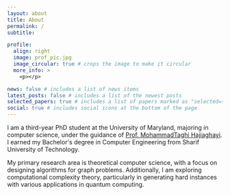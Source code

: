 ```yaml
---
layout: about
title: About
permalink: /
subtitle:

profile:
  align: right
  image: prof_pic.jpg
  image_circular: true # crops the image to make it circular
  more_info: >
    <p></p>

news: false # includes a list of news items
latest_posts: false # includes a list of the newest posts
selected_papers: true # includes a list of papers marked as "selected={true}"
social: true # includes social icons at the bottom of the page
---
```


I am a third-year PhD student at the University of Maryland, majoring in computer science, under the guidance of [Prof. MohammadTaghi Hajiaghayi](https://www.cs.umd.edu/~hajiagha/). I earned my Bachelor's degree in Computer Engineering from Sharif University of Technology.

My primary research area is theoretical computer science, with a focus on designing algorithms for graph problems. Additionally, I am exploring computational complexity theory, particularly in generating hard instances with various applications in quantum computing.
